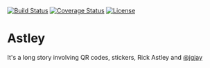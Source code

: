 [![Build Status](http://img.shields.io/travis/pikesley/astley.svg?style=flat-square)](https://travis-ci.org/pikesley/astley)
[![Coverage Status](http://img.shields.io/coveralls/pikesley/astley.svg?style=flat-square)](https://coveralls.io/r/pikesley/astley)
[![License](http://img.shields.io/:license-mit-blue.svg?style=flat-square)](http://pikesley.mit-license.org)

# Astley

It's a long story involving QR codes, stickers, Rick Astley and [@jgjay](https://twitter.com/jgjay)
